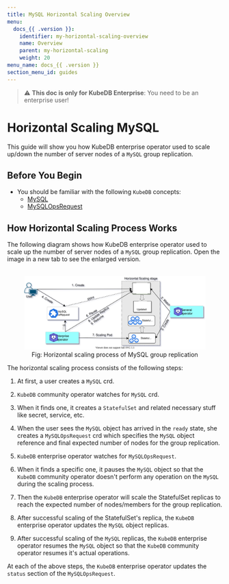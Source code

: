 ```yaml
---
title: MySQL Horizontal Scaling Overview
menu:
  docs_{{ .version }}:
    identifier: my-horizontal-scaling-overview
    name: Overview
    parent: my-horizontal-scaling
    weight: 20
menu_name: docs_{{ .version }}
section_menu_id: guides
---
```


> :warning: **This doc is only for KubeDB Enterprise**: You need to be an enterprise user!

# Horizontal Scaling MySQL

This guide will show you how KubeDB enterprise operator used to scale up/down the number of server nodes of a `MySQL` group replication.

## Before You Begin

- You should be familiar with the following `KubeDB` concepts:
  - [MySQL](/docs/concepts/databases/mysql.md)
  - [MySQLOpsRequest](/docs/concepts/day-2-operations/mysqlopsrequest.md)

## How Horizontal Scaling Process Works

The following diagram shows how KubeDB enterprise operator used to scale up the number of server nodes of a `MySQL` group replication. Open the image in a new tab to see the enlarged version.

<figure align="center">
  <img alt="Stash Backup Flow" src="/docs/images/day-2-operation/ops_req-horizontal_scale.svg">
<figcaption align="center">Fig: Horizontal scaling process of MySQL group replication</figcaption>
</figure>

The horizontal scaling process consists of the following steps:

1. At first, a user creates a `MySQL` crd.

2. `KubeDB` community operator watches for `MySQL` crd.

3. When it finds one, it creates a `StatefulSet` and related necessary stuff like secret, service, etc.

4. When the user sees the `MySQL` object has arrived in the `ready` state, she creates a `MySQLOpsRequest` crd which specifies the `MySQL` object reference and final expected number of nodes for the group replication.

5. `KubeDB` enterprise operator watches for `MySQLOpsRequest`.

6. When it finds a specific one, it pauses the `MySQL` object so that the `KubeDB` community operator doesn't perform any operation on the `MySQL` during the scaling process.  

7. Then the `KubeDB` enterprise operator will scale the StatefulSet replicas to reach the expected number of nodes/members for the group replication.

8. After successful scaling of the StatefulSet's replica, the `KubeDB` enterprise operator updates the `MySQL` object replicas.

9. After successful scaling of the `MySQL` replicas, the `KubeDB` enterprise operator resumes the `MySQL` object so that the `KubeDB` community operator resumes it's actual operations.

At each of the above steps, the `KubeDB` enterprise operator updates the `status` section of the `MySQLOpsRequest`.